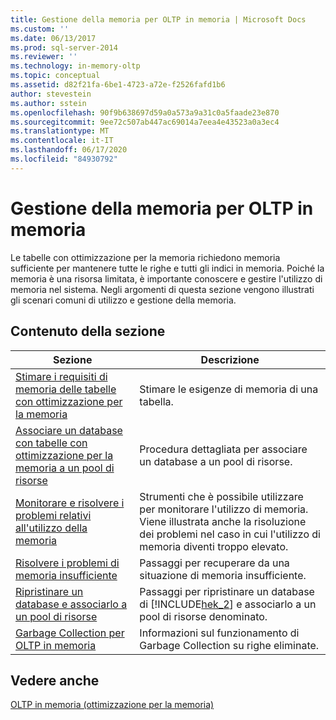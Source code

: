 ```yaml
---
title: Gestione della memoria per OLTP in memoria | Microsoft Docs
ms.custom: ''
ms.date: 06/13/2017
ms.prod: sql-server-2014
ms.reviewer: ''
ms.technology: in-memory-oltp
ms.topic: conceptual
ms.assetid: d82f21fa-6be1-4723-a72e-f2526fafd1b6
author: stevestein
ms.author: sstein
ms.openlocfilehash: 90f9b638697d59a0a573a9a31c0a5faade23e870
ms.sourcegitcommit: 9ee72c507ab447ac69014a7eea4e43523a0a3ec4
ms.translationtype: MT
ms.contentlocale: it-IT
ms.lasthandoff: 06/17/2020
ms.locfileid: "84930792"
---
```

# <a name="managing-memory-for-in-memory-oltp"></a>Gestione della memoria per OLTP in memoria
  Le tabelle con ottimizzazione per la memoria richiedono memoria sufficiente per mantenere tutte le righe e tutti gli indici in memoria. Poiché la memoria è una risorsa limitata, è importante conoscere e gestire l'utilizzo di memoria nel sistema. Negli argomenti di questa sezione vengono illustrati gli scenari comuni di utilizzo e gestione della memoria.  
  
## <a name="in-this-section"></a>Contenuto della sezione  
  
|Sezione|Descrizione|  
|-------------|-----------------|  
|[Stimare i requisiti di memoria delle tabelle con ottimizzazione per la memoria](../relational-databases/in-memory-oltp/memory-optimized-tables.md)|Stimare le esigenze di memoria di una tabella.|  
|[Associare un database con tabelle con ottimizzazione per la memoria a un pool di risorse](../relational-databases/in-memory-oltp/bind-a-database-with-memory-optimized-tables-to-a-resource-pool.md)|Procedura dettagliata per associare un database a un pool di risorse.|  
|[Monitorare e risolvere i problemi relativi all'utilizzo della memoria](../relational-databases/in-memory-oltp/monitor-and-troubleshoot-memory-usage.md)|Strumenti che è possibile utilizzare per monitorare l'utilizzo di memoria. Viene illustrata anche la risoluzione dei problemi nel caso in cui l'utilizzo di memoria diventi troppo elevato.|  
|[Risolvere i problemi di memoria insufficiente](../relational-databases/in-memory-oltp/resolve-out-of-memory-issues.md)|Passaggi per recuperare da una situazione di memoria insufficiente.|  
|[Ripristinare un database e associarlo a un pool di risorse](../relational-databases/in-memory-oltp/restore-a-database-and-bind-it-to-a-resource-pool.md)|Passaggi per ripristinare un database di [!INCLUDE[hek_2](../includes/hek-2-md.md)] e associarlo a un pool di risorse denominato.|  
|[Garbage Collection per OLTP in memoria](../relational-databases/in-memory-oltp/in-memory-oltp-garbage-collection.md)|Informazioni sul funzionamento di Garbage Collection su righe eliminate.|  
  
## <a name="see-also"></a>Vedere anche  
 [OLTP in memoria &#40;ottimizzazione per la memoria&#41;](../relational-databases/in-memory-oltp/in-memory-oltp-in-memory-optimization.md)  
  
  
